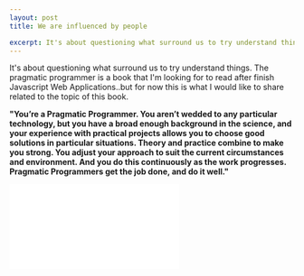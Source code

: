 ```yaml
---
layout: post
title: We are influenced by people

excerpt: It's about questioning what surround us to try understand things. The pragmatic programmer is a book that I'm looking for to read after finish Javascript Web Applications..but for now this is what I would like to share related to the topic of this book.
---
```


It's about questioning what surround us to try understand things. The pragmatic programmer is a book that I'm looking for to read after finish Javascript Web Applications..but for now this is what I would like to share related to the topic of this book.

<strong>"You’re a Pragmatic Programmer. You aren’t wedded to any particular technology, but you have a broad enough background in the science, and your experience with practical projects allows you to choose good solutions in particular situations. Theory and practice combine to make you strong. You adjust your approach to suit the current circumstances and environment. And you do this continuously as the work progresses. Pragmatic Programmers get the job done, and do it well."</strong>

<div class="fluidMedia">
    <iframe src="//www.youtube.com/embed/vPj4zxhy8wI" frameborder="0" allowfullscreen="allowfullscreen"> </iframe>
</div>